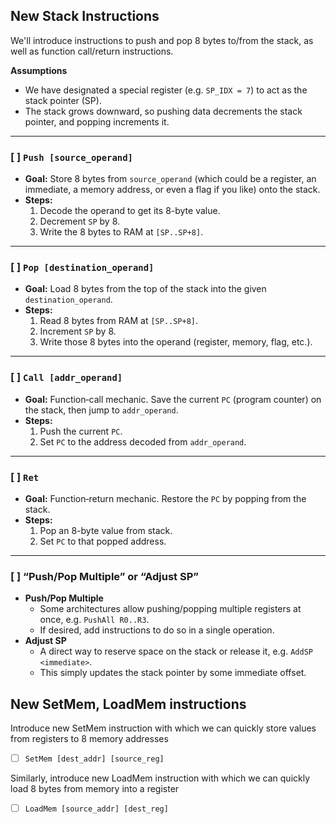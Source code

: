 ## New Stack Instructions

We'll introduce instructions to push and pop 8 bytes to/from the stack, as well as function call/return instructions.

**Assumptions**
- We have designated a special register (e.g. `SP_IDX = 7`) to act as the stack pointer (SP).
- The stack grows downward, so pushing data decrements the stack pointer, and popping increments it.

---

### [ ] `Push [source_operand]`
- **Goal:** Store 8 bytes from `source_operand` (which could be a register, an immediate, a memory address, or even a flag if you like) onto the stack.
- **Steps:**
    1. Decode the operand to get its 8-byte value.
    2. Decrement `SP` by 8.
    3. Write the 8 bytes to RAM at `[SP..SP+8]`.

---

### [ ] `Pop [destination_operand]`
- **Goal:** Load 8 bytes from the top of the stack into the given `destination_operand`.
- **Steps:**
    1. Read 8 bytes from RAM at `[SP..SP+8]`.
    2. Increment `SP` by 8.
    3. Write those 8 bytes into the operand (register, memory, flag, etc.).

---

### [ ] `Call [addr_operand]`
- **Goal:** Function‐call mechanic. Save the current `PC` (program counter) on the stack, then jump to `addr_operand`.
- **Steps:**
    1. Push the current `PC`.
    2. Set `PC` to the address decoded from `addr_operand`.

---

### [ ] `Ret`
- **Goal:** Function‐return mechanic. Restore the `PC` by popping from the stack.
- **Steps:**
    1. Pop an 8-byte value from stack.
    2. Set `PC` to that popped address.

---

### [ ] “Push/Pop Multiple” or “Adjust SP”
- **Push/Pop Multiple**
    - Some architectures allow pushing/popping multiple registers at once, e.g. `PushAll R0..R3`.
    - If desired, add instructions to do so in a single operation.
- **Adjust SP**
    - A direct way to reserve space on the stack or release it, e.g. `AddSP <immediate>`.
    - This simply updates the stack pointer by some immediate offset.



## New SetMem, LoadMem instructions
Introduce new SetMem instruction with which we can quickly store values
from registers to 8 memory addresses
- [ ] `SetMem [dest_addr] [source_reg]`

Similarly, introduce new LoadMem instruction with which we can quickly
load 8 bytes from memory into a register
- [ ] `LoadMem [source_addr] [dest_reg]`